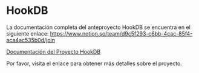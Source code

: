 # HookDB

La documentación completa del anteproyecto HookDB se encuentra en el siguiente enlace:
https://www.notion.so/team/d9c5f293-c6bb-4cac-85f4-aca4ac535b0d/join


[Documentación del Proyecto HookDB](https://www.notion.so/Documentaci-n-del-Proyecto-HookDB-aa14c1fa97454a0ba1ce39d442f3a9c5?pvs=4)

Por favor, visita el enlace para obtener más detalles sobre el proyecto.

